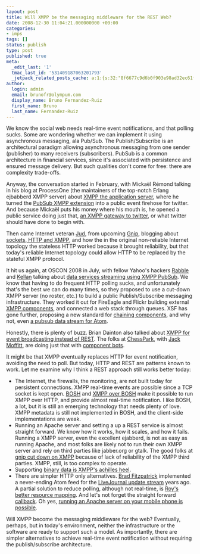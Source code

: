 ```yaml
---
layout: post
title: Will XMPP be the messaging middleware for the REST Web?
date: 2008-12-30 11:04:21.000000000 +00:00
categories:
- imps
tags: []
status: publish
type: post
published: true
meta:
  _edit_last: '1'
  tmac_last_id: '531409187063201793'
  _jetpack_related_posts_cache: a:1:{s:32:"8f6677c9d6b0f903e98ad32ec61f8deb";a:2:{s:7:"expires";i:1415530188;s:7:"payload";a:3:{i:0;a:1:{s:2:"id";i:254;}i:1;a:1:{s:2:"id";i:116;}i:2;a:1:{s:2:"id";i:129;}}}}
author:
  login: admin
  email: brunofr@olympum.com
  display_name: Bruno Fernandez-Ruiz
  first_name: Bruno
  last_name: Fernandez-Ruiz
---
```


We know the social web needs real-time event notifications, and that
polling sucks. Some are wondering whether we can implement it using
asynchronous messaging, ala Pub/Sub. The Publish/Subscribe is an
architectural paradigm allowing asynchronous messaging from one sender
(publisher) to many receivers (subscribers). PubSub is a common
architecture in financial services, since it's associated with
persistence and ensured message delivery. But such qualities don't
come for free: there are complexity trade-offs.

<p>Anyway, the conversation started in February, with Mickaël Rémond talking in his blog at ProcessOne (the maintainers of the top-notch Erlang ejbabberd XMPP server) about <a href="http://www.process-one.net/en/blogs/article/introducing_the_xmpp_application_server/">XMPP the application server</a>, where he turned the <a href="http://xmpp.org/extensions/xep-0060.html">PubSub XMPP extension</a> into a public event firehose for twitter. And because Mickaël puts his money where his mouth is, he opened a public service doing just that, <a href="http://www.process-one.net/en/blogs/article/tweetim_a_twitter_xmpp_gateway_service/">an XMPP gateway to twitter</a>, or what twitter should have done to begin with.</p>
<p>Then came Internet veteran <a href="http://one.valeski.org">Jud</a>, from upcoming <a href="http://gnipcentral.com">Gnip</a>, blogging about <a href="http://one.valeski.org/2008/06/sockets-http-xmpp-and-leap-frog.html">sockets, HTTP and XMPP</a>, and how the in the original non-reliable Internet topology the stateless HTTP worked because it brought reliability, but that today's reliable Internet topology could allow HTTP to be replaced by the stateful XMPP protocol.</p>
<p>It hit us again, at OSCON 2008 in July, with fellow Yahoo's hackers <a href="http://anarchogeek.com/">Rabble</a> and <a href="http://laughingmeme.org/">Kellan</a> talking about <a href="http://en.oreilly.com/oscon2008/public/schedule/detail/4359">data services streaming using XMPP PubSub</a>. We know that having to do frequent HTTP polling sucks, and unfortunately that's the best we can do many times, so they proposed to use a cut-down XMPP server (no roster, etc.) to build a public Publish/Subscribe messaging infrastructure. They worked it out for FireEagle and Flickr building external <a href="http://xmpp.org/extensions/xep-0114.html">XMPP components</a>, and connected a web stack through queues. XSF has gone further, proposing a new standard for <a href="http://xmpp.org/extensions/xep-0253.html">chaining components</a>, and why not, even <a href="http://xmpp.org/internet-drafts/draft-saintandre-atompub-notify-07.txt">a pubsub data stream for Atom</a>.</p>
<p>Honestly, there is plenty of buzz. Brian Dainton also talked about <a href="http://www.slideshare.net/bdainton/a-change-in-protocol-exploring-xmpp-in-ruby-presentation?type=document">XMPP for event broadcasting instead of REST</a>. The folks at <a href="http://www.chesspark.com/">ChessPark</a>, with <a href="http://metajack.im/about/">Jack Moffitt</a>, are doing just that with <a href="http://metajack.im/2008/08/04/thoughts-on-scalable-xmpp-bots/">component bots</a>.</p>
<p>It might be that XMPP eventually replaces HTTP for event notification, avoiding the need to poll. But today, HTTP and REST are patterns known to work. Let me examine why I think a REST approach still works better today:</p>
<ul>
<li>The Internet, the firewalls, the monitoring, are not built today for persistent connections. XMPP real-time events are possible since a TCP socket is kept open. <a href="http://xmpp.org/extensions/xep-0124.html">BOSH</a> and <a href="http://xmpp.org/extensions/xep-0206.html">XMPP over BOSH</a> make it possible to run XMPP over HTTP, and provide almost real-time notification. I like BOSH, a lot, but it is still an emerging technology that needs plenty of love. XMPP metadata is still not implemented in BOSH, and the client-side implementations are weak.</li>
<li>Running an Apache server and setting a up a REST service is almost straight forward. We know how it works, how it scales, and how it fails. Running a XMPP server, even the excellent ejabberd, is not as easy as running Apache, and most folks are likely not to run their own XMPP server and rely on third parties like jabber.org or gtalk. The good folks at <a href="http://blog.gnipcentral.com/2008/11/03/winding-down-xmpp-for-now/">gnip cut down on XMPP</a> because of lack of reliability of the XMPP third parties. XMPP, still, is too complex to operate.</li>
<li>Supporting <a href="http://metajack.wordpress.com/2008/06/10/binary-data-is-xmpps-achilles-heel/">binary data is XMPP's achilles heel</a>.</li>
<li>There are simpler HTTP only alternatives. <a href="http://brad.livejournal.com/2143713.html">Brad Fitzpatrick</a> implemented a never-ending Atom feed for the <a href="http://updates.sixapart.com/">LiveJournal update stream</a> years ago. A partial solution to reduce polling, although not real-time, is <a href="http://roy.gbiv.com/untangled/2008/paper-tigers-and-hidden-dragons">Roy's better resource mapping</a>. And let's not forget the straight forward <a href="http://joshua.schachter.org/2008/07/beyond-rest.html">callback</a>. Oh yes, <a href="http://mymobilesite.net/">running an Apache server on your mobile phone is possible</a>.</li>
</ul>
<p>Will XMPP become the messaging middleware for the web? Eventually, perhaps, but in today's environment, neither the infrastructure or the software are ready to support such a model. As importantly, there are simpler alternatives to achieve real-time event notification without requiring the publish/subscribe architecture.</p>
